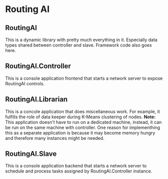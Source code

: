 # Routing AI #

## RoutingAI #
This is a dynamic library with pretty much everything in it. Especially data types shared between controller and slave. Framework code also goes here.

## RoutingAI.Controller ##
This is a console application frontend that starts a network server to expose RoutingAI controls.

## RoutingAI.Librarian ##
This is a concole application that does miscellaneous work. For example, it fulfills the role of data keeper during K-Means clustering of nodes.
**Note:** This application doesn't have to run on a dedicated machine, instead, it can be run on the same machine with controller. One reason for implementhing this as a separate application is because it may become memory hungry and therefore many instances might be needed.

## RoutingAI.Slave ##
This is a console application backend that starts a network server to schedule and process tasks assigned by RoutingAI.Controller instance.